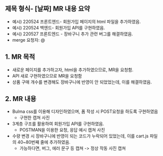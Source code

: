 ## 제목 형식- [날짜] MR 내용 요약

- 예시) 220524 프론트엔드- 회원가입 페이지의 html 파일을 추가하였음.
- 예시) 220524 백엔드- 회원가입 API를 구현하였음.
- 예시) 220527 프론트엔드 - 장바구니 추가 관련 버그를 해결하였음.
- merge 요청자: @

## 1. MR 목적

- 새로운 페이지를 추가하고자, html을 추가하였으므로, MR을 요청함.
- API 새로 구현하였으므로 MR을 요청함
- 상품 구매 개수를 변경해도 장바구니에 반영이 안 되었었는데, 이를 해결하였음.

## 2. MR 내용

- Bulma css를 이용해 디자인하였으며, 폼 작성 시 POST요청을 하도록 구현하였음
  - 구현한 캡쳐 사진
- 3계층 구조를 활용하여 회원가입 API를 구현하였음.
  - POSTMAN을 이용한 요청, 응답 예시 캡쳐 사진
- 수량 변경 시 장바구니에 반영이 되는 코드가 누락되어 있었는데, 이를 cart.js 파일의 40~80번째 줄에 추가하였음.
  - 가능하다면, 버그, 에러 문구 등 캡쳐 -> 정상 작동 사진 캡쳐
